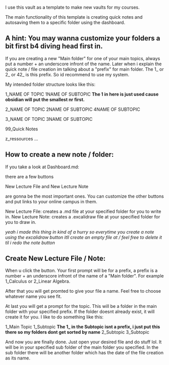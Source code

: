 I use this vault as a template to make new vaults for my courses.

The main functionality of this template is creating quick notes and 
autosaving them to a specific folder using the dashboard.

## A hint: You may wanna customize your folders a bit first b4 diving head first in.
If you are creating a new "Main folder" for one of your main topics,
always put a number + an underscore infront of the name. Later when i explain the 
quick note / file creation im talking about a "prefix" for main folder. The 1_ or 2_ or 42_ 
is this prefix. So id recommend to use my system.

My intended folder structure looks like this:

1_NAME OF TOPIC
  1NAME OF SUBTOPIC
  **The 1 in here is just used cause obsidian will put the smallest nr first.**
  
2_NAME OF TOPIC
  2NAME OF SUBTOPIC
  4NAME OF SUBTOPIC
  
3_NAME OF TOPIC
  3NAME OF SUBTOPIC

99_Quick Notes

z_ressources
  ...


## How to create a new note / folder:

If you take a look at Dashboard.md:

there are a few buttons

New Lecture File and
New Lecture Note 

are gonna be the most important ones. You can customize 
the other buttons and put links to your online campus in them.

New Lecture File: creates a .md file at your specified folder for you to write in.
New Lecture Note: creates a .excalidraw file at your specified folder for you to draw in.

*yeah i made this thing in kind of a hurry so everytime you create a note
using the excalidraw button itll create an empty file at / feel free to delete it til i redo the note button*

## Create New Lecture File / Note:

When u click the button. Your first prompt will be for a prefix, a prefix is a number + an underscore infront 
of the name of a "Main folder". For example 1_Calculus or 2_Linear Algebra.

After that you will get promted to give your file a name. Feel free to choose whatever name you see fit.

At last you will get a prompt for the topic. This will be a folder in the main folder with your specified prefix.
If the folder doesnt already exist, it will create it for you. I like to do something like this:

1_Main Topic
  1_Subtopic 
  **The 1_ in the Subtopic isnt a prefix, i just put this there so my folders dont get sorted by name**
  2_Subtopic
  3_Subtopic

And now you are finally done. Just open your desired file and do stuff lol. It will be in your specified sub folder of 
the main folder you specified. In the sub folder there will be another folder which has the date of the file creation as its name.
